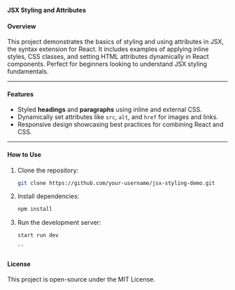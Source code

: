 **JSX Styling and Attributes**

#### **Overview**

This project demonstrates the basics of styling and using attributes in JSX, the syntax extension for React. It includes examples of applying inline styles, CSS classes, and setting HTML attributes dynamically in React components. Perfect for beginners looking to understand JSX styling fundamentals.

----------

#### **Features**

-   Styled **headings** and **paragraphs** using inline and external CSS.
-   Dynamically set attributes like `src`, `alt`, and `href` for images and links.
-   Responsive design showcasing best practices for combining React and CSS.

----------

#### **How to Use**

1.  Clone the repository:
    
    ```bash
    git clone https://github.com/your-username/jsx-styling-demo.git
    
    ```
    
2.  Install dependencies:
    
    ```bash
    npm install
    
    ```
    
3.  Run the development server:
    
    ```bash
    start run dev
    
    ``

#### **License**

This project is open-source under the MIT License.

